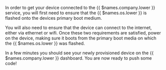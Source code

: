 In order to get your device connected to the {{ $names.company.lower }} service, you will first need to ensure that the {{ $names.os.lower }} is flashed onto the devices primary boot medium.

You will also need to ensure that the device can connect to the internet, either via ethernet or wifi. Once these two requirements are satisfied, power on the device, making sure it boots from the primary boot media on which the {{ $names.os.lower }} was flashed.

In a few minutes you should see your newly provisioned device on the {{ $names.company.lower }} dashboard. You are now ready to push some code!
